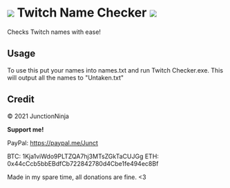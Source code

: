 # ![](https://static.twitchcdn.net/assets/favicon-32-e29e246c157142c94346.png)  Twitch Name Checker  ![](https://static.twitchcdn.net/assets/favicon-32-e29e246c157142c94346.png)
Checks Twitch names with ease!

## Usage

To use this put your names into names.txt and run Twitch Checker.exe. This will output all the names to "Untaken.txt"

## Credit

© 2021 JunctionNinja


__Support me!__

PayPal: https://paypal.me/Junct

BTC: 1Kja1viWdo9PLTZQA7hj3MTsZGkTaCUJGg
ETH: 0x44cCcb5bbEBdfCb722842780d4Cbe1fe494ec8Bf

Made in my spare time, all donations are fine. <3
